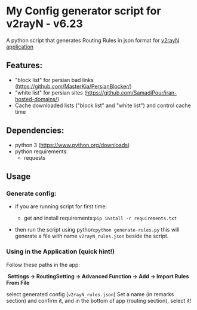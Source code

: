 # My Config generator script for v2rayN - v6.23

 A python script that generates Routing Rules in json format for [v2rayN application](https://github.com/2dust/v2rayN)

## Features:
   * "block list" for persian bad links (https://github.com/MasterKia/PersianBlocker/)
   * "white list" for persian sites (https://github.com/SamadiPour/iran-hosted-domains/)
   * Cache downloaded lists ("block list" and "white list") and control cache time

## Dependencies:
  * python 3 (https://www.python.org/downloads)
  * python requirements:
    * requests

## Usage
  ### Generate config:
  * if you are running script for first time:
    * get and install requirements:`pip install -r requirements.txt`

  * then run the script using python:`python generate-rules.py` this will generate a file with name `v2rayN_rules.json` beside the script.

  ### Using in the Application (quick hint!)

Follow these paths in the app:

​    **Settings -> RoutingSetting -> Advanced Function -> Add -> Import Rules From File**

select generated config (`v2rayN_rules.json`) Set a name (in remarks section) and confirm it, and in the bottom of app (routing section), select it!
